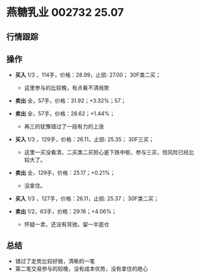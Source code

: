 # 燕糖乳业 002732 25.07

## 行情跟踪
  
## 操作
  - **买入** 1/3 ，114手，价格：28.99，止损: 27.00； 30F类二买；
    - 这里参与的比较晚，有点看不清局势
  - **卖出** 全，57手，价格：31.92；+3.32%；57；
  - **卖出** 全，57手，价格：28.62；+1.44%；
    - 再三的犹豫错过了一段有力的上涨

  - **买入** 1/3 ，129手，价格：26.11，止损: 25.35； 30F三买；
    - 这里一买没看清，二买类二买担心是下跌中枢，参与三买，但风险已经比较大了。
  - **卖出** 全，129手，价格：25.17；+0.21%；
    - 没拿住。

  - **买入** 1/3 ，127手，价格：26.11，止损: 25.37； 30F类二买；
  - **卖出** 1/2，63手，价格：29.16；+4.06%；
    - 怀疑一卖，还没有背驰，留一半底仓

## 总结
  - 错过了走势比较好做，清晰的一笔
  - 第二笔交易参与的较晚，没有成本优势，没有拿住的绝心